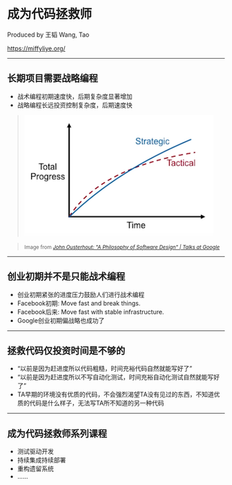 # 成为代码拯救师

Produced by 王韬 Wang, Tao

https://miffyliye.org/

---

## 长期项目需要战略编程

* 战术编程初期速度快，后期复杂度显著增加
* 战略编程长远投资控制复杂度，后期速度快

> <img class="plain"  src="strategic-vs-tactical.png"/>

> <small>Image from *[John Ousterhout: "A Philosophy of Software Design" | Talks at Google](https://www.youtube.com/watch?v=bmSAYlu0NcY)*</small>

---

## 创业初期并不是只能战术编程

* 创业初期紧张的进度压力鼓励人们进行战术编程
* Facebook初期: Move fast and break things.
* Facebook后来: Move fast with stable infrastructure.
* Google创业初期偏战略也成功了

---

## 拯救代码仅投资时间是不够的

* “以前是因为赶进度所以代码粗糙，时间充裕代码自然就能写好了”
* “以前是因为赶进度所以不写自动化测试，时间充裕自动化测试自然就能写好了”
* TA早期的环境没有优质的代码，不会强烈渴望TA没有见过的东西，不知道优质的代码是什么样子，无法写TA所不知道的另一种代码

---

## 成为代码拯救师系列课程

* 测试驱动开发
* 持续集成持续部署
* 重构遗留系统
* ......

